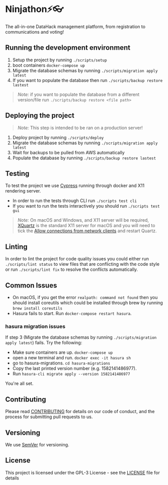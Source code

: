 # Ninjathon⚡👓

The all-in-one DataHack management platform, from registration to communications and voting!

## Running the development environment
1. Setup the project by running `./scripts/setup`
2. boot containers `docker-compose up`
3. Migrate the database schemas by running `./scripts/migration apply latest`
4. If you want to populate the database then run `./scripts/backup restore lastest`

> *Note:* if you want to populate the database from a different version/file run `./scripts/backup restore <file path>`

## Deploying the project

> *Note:* This step is intended to be ran on a production server!

1. Deploy project by running `./scripts/deploy`
2. Migrate the database schemas by running `./scripts/migration apply latest`
3. Wait for backups to be pulled from AWS automatically
4. Populate the database by running `./scripts/backup restore lastest`

## Testing

To test the project we use [Cypress](https://www.cypress.io/) running through docker and X11 rendering server.

- In order to run the tests through CLI run `./scripts test cli`
- If you want to run the tests interactively you should run `./scripts test gui`

> *Note:* On macOS and Windows, and X11 server will be required, [XQuartz](https://www.xquartz.org/) is the standard X11 server for macOS and you will need to tick the [Allow connections from network clients](https://blogs.oracle.com/oraclewebcentersuite/running-gui-applications-on-native-docker-containers-for-mac) and restart Quartz.

## Linting

In order to lint the project for code quality issues you could either run `./scripts/lint status` to view files that are conflicting with the code style or run `./scripts/lint fix` to resolve the conflicts automatically.

## Common Issues

- On macOS, if you get the error `realpath: command not found` then you should install coreutils which could be installed through brew by running `brew install coreutils`
- Hasura fails to start. Run `docker-compose restart hasura`.

### hasura migration issues
If step 3 (Migrate the database schemas by running `./scripts/migration apply latest`) fails. Try the following:
- Make sure containers are up. `docker-compose up`
- open a new terminal and run. `docker exec -it hasura sh`
- go to hasura-migrations. `cd hasura-migrations`
- Copy the last printed version number (e.g. 1582141486977).
- Run `hasura-cli migrate apply --version 1582141486977`

You're all set.


## Contributing

Please read [CONTRIBUTING](CONTRIBUTING.md) for details on our code of conduct, and the process for submitting pull requests to us.

## Versioning

We use [SemVer](http://semver.org/) for versioning.

## License

This project is licensed under the GPL-3 License - see the [LICENSE](LICENSE.md) file for details
